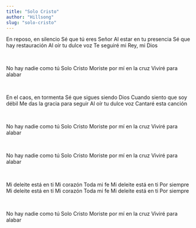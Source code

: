 ```yaml
---
title: "Solo Cristo"
author: "Hillsong"
slug: "solo-cristo"
---
```


En reposo, en silencio
Sé que tú eres Señor
Al estar en tu presencia
Sé que hay restauración
Al oír tu dulce voz
Te seguiré mi Rey, mi Dios

<br/>

No hay nadie como tú
Solo Cristo
Moriste por mí en la cruz
Viviré para alabar

<br/>

En el caos, en tormenta
Sé que sigues siendo Dios
Cuando siento que soy débil
Me das la gracia para seguir
Al oír tu dulce voz
Cantaré esta canción

<br/>

No hay nadie como tú
Solo Cristo
Moriste por mí en la cruz
Viviré para alabar

<br/>

No hay nadie como tú
Solo Cristo
Moriste por mí en la cruz
Viviré para alabar

<br/>

Mi deleite está en ti
Mi corazón
Toda mi fe
Mi deleite está en ti
Por siempre
Mi deleite está en ti
Mi corazón
Toda mi fe
Mi deleite está en ti
Por siempre

<br/>

No hay nadie como tú
Solo Cristo
Moriste por mí en la cruz
Viviré para alabar

